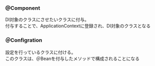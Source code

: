 ### @Component
DI対象のクラスにさせたいクラスに付与。<br>
付与することで、ApplicationContextに登録され、DI対象のクラスとなる

### ＠Configration
設定を行っているクラスに付ける。<br>
このクラスは、＠Beanを付与したメソッドで構成されることになる
